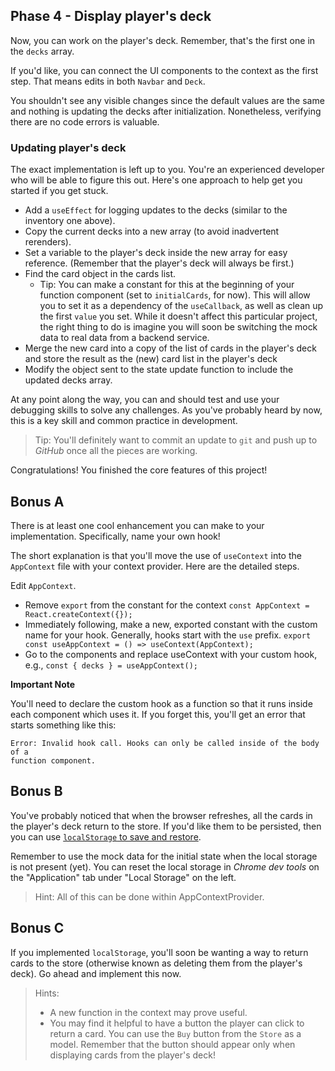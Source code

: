 ## Phase 4 - Display player's deck

Now, you can work on the player's deck. Remember, that's the first one in the
`decks` array.

If you'd like, you can connect the UI components to the context as the first
step. That means edits in both `Navbar` and `Deck`.

You shouldn't see any visible changes since the default values are the same and
nothing is updating the decks after initialization. Nonetheless, verifying there
are no code errors is valuable.

### Updating player's deck

The exact implementation is left up to you. You're an experienced developer who
will be able to figure this out. Here's one approach to help get you started if 
you get stuck.

* Add a `useEffect` for logging updates to the decks (similar to the inventory 
  one above).
* Copy the current decks into a new array (to avoid inadvertent rerenders).
* Set a variable to the player's deck inside the new array for easy reference.
  (Remember that the player's deck will always be first.)
* Find the card object in the cards list.
  * Tip: You can make a constant for this at the beginning of your function
    component (set to `initialCards`, for now). This will allow you to set it as
    a dependency of the `useCallback`, as well as clean up the first `value` you
    set. While it doesn't affect this particular project, the right thing to do
    is imagine you will soon be switching the mock data to real data from a
    backend service.
* Merge the new card into a copy of the list of cards in the player's deck and
  store the result as the (new) card list in the player's deck
* Modify the object sent to the state update function to include the updated
  decks array.

At any point along the way, you can and should test and use your debugging 
skills to solve any challenges. As you've probably heard by now, this is a key
skill and common practice in development.

> Tip: You'll definitely want to commit an update to `git` and push up to 
> *GitHub* once all the pieces are working.

Congratulations! You finished the core features of this project!

## Bonus A

There is at least one cool enhancement you can make to your implementation.
Specifically, name your own hook!

The short explanation is that you'll move the use of `useContext` into the
`AppContext` file with your context provider. Here are the detailed steps.

Edit `AppContext`.

* Remove `export` from the constant for the context
  `const AppContext = React.createContext({});`
* Immediately following, make a new, exported constant with the custom name
  for your hook. Generally, hooks start with the `use` prefix.
  `export const useAppContext = () => useContext(AppContext);`
* Go to the components and replace useContext with your custom hook, e.g.,
  `const { decks } = useAppContext();`

**Important Note**

You'll need to declare the custom hook as a function so that it runs inside each
component which uses it. If you forget this, you'll get an error that starts
something like this:

```plaintext
Error: Invalid hook call. Hooks can only be called inside of the body of a 
function component.
```

## Bonus B

You've probably noticed that when the browser refreshes, all the cards in the
player's deck return to the store. If you'd like them to be persisted, then you
can use [`localStorage` to save and restore][local-storage].

Remember to use the mock data for the initial state when the local storage is 
not present (yet). You can reset the local storage in *Chrome dev tools* on the
"Application" tab under "Local Storage" on the left.

> Hint: All of this can be done within AppContextProvider.

## Bonus C

If you implemented `localStorage`, you'll soon be wanting a way to return cards
to the store (otherwise known as deleting them from the player's deck). Go ahead
and implement this now.

> Hints: 
> *  A new function in the context may prove useful.
> *  You may find it helpful to have a button the player can click to return a
>    card. You can use the `Buy` button from the `Store` as a model. Remember
>    that the button should appear only when displaying cards from the player's
>    deck!

[use-callback]: https://reactjs.org/docs/hooks-reference.html#usecallback
[local-storage]: https://developer.mozilla.org/en-US/docs/Web/API/Window/localStorage
